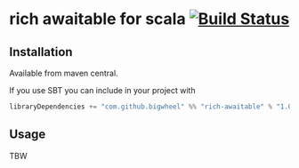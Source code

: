 # rich awaitable for scala [![Build Status](https://travis-ci.com/bigwheel/rich-awaitable.svg?branch=master)](https://travis-ci.com/bigwheel/rich-awaitable)

## Installation

Available from maven central.

If you use SBT you can include in your project with

```scala
libraryDependencies += "com.github.bigwheel" %% "rich-awaitable" % "1.0"
```

## Usage

TBW
